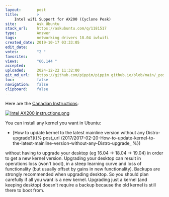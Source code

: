 ```yaml
---
layout:       post
title:        >
    Intel wifi Support for AX200 (Cyclone Peak)
site:         Ask Ubuntu
stack_url:    https://askubuntu.com/q/1181517
type:         Answer
tags:         networking drivers 18.04 iwlwifi
created_date: 2019-10-17 03:33:05
edit_date:    
votes:        "2 "
favorites:    
views:        "66,144 "
accepted:     
uploaded:     2024-12-22 11:32:00
git_md_url:   https://github.com/pippim/pippim.github.io/blob/main/_posts/2019/2019-10-17-Intel-wifi-Support-for-AX200-_Cyclone-Peak_.md
toc:          false
navigation:   false
clipboard:    false
---
```


Here are the [Canadian Instructions][1]:

[![Intel AX200 instructions.png][2]][2]

You can install any kernel you want in Ubuntu:

- [How to update kernel to the latest mainline version without any Distro-upgrade?]({% post_url /2017/2017-02-20-How-to-update-kernel-to-the-latest-mainline-version-without-any-Distro-upgrade_ %})

without having to upgrade your desktop (eg 16.04 -> 18.04 -> 19.04) in order to get a new kernel version. Upgrading your desktop can result in operations loss (won't boot), in a steep learning curve and loss of functionality (but usually offset by gains in new functionality). Backups are strongly recommended when upgrading desktop. So you should plan carefully if all you want is a new kernel. Upgrading just a kernel (and keeping desktop) doesn't require a backup because the old kernel is still there to boot from.

  [1]: https://www.intel.ca/content/www/ca/en/support/articles/000005511/network-and-i-o/wireless-networking.html
  [2]: https://pippim.github.io/assets/img/posts/2019/HKQdQ.png
